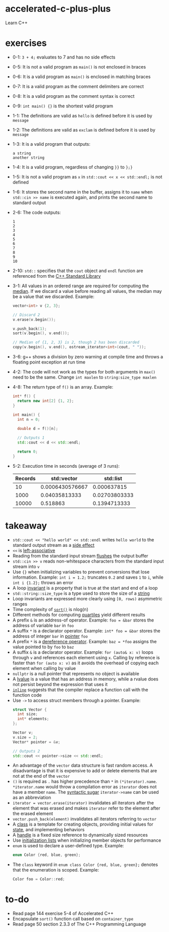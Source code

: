 # accelerated-c-plus-plus
Learn C++

# exercises

- 0-1: `3 + 4;` evaluates to 7 and has no side effects
- 0-5: It is not a valid program as `main()` is not enclosed in braces
- 0-6: It is a valid program as `main()` is enclosed in matching braces
- 0-7: It is a valid program as the comment delimiters are correct
- 0-8: It is a valid program as the comment syntax is correct
- 0-9: `int main() {}` is the shortest valid program
- 1-1: The definitions are valid as `hello` is defined before it is used by `message`
- 1-2: The definitions are valid as `exclam` is defined before it is used by `message`
- 1-3: It is a valid program that outputs:
  ```
  a string
  another string
  ```
- 1-4: It is a valid program, regardless of changing `}}` to `};}`
- 1-5: It is not a valid program as `x` in `std::cout << x << std::endl;` is not defined
- 1-6: It stores the second name in the buffer, assigns it to `name` when `std::cin >> name` is executed again, and prints the second name to standard output
- 2-6: The code outputs:
  ```
  1
  2
  3
  4
  5
  6
  7
  8
  9
  10
  ```
- 2-10: `std::` specifies that the `cout` object and `endl` function are referenced from the [C++ Standard Library](https://en.wikipedia.org/wiki/C%2B%2B_Standard_Library)
- 3-1: All values in an ordered range are required for computing the [median](https://en.wikipedia.org/wiki/Median). If we discard a value before reading all values, the median may be a value that we discarded. Example:
  ```cpp
  vector<int> v {2, 3};

  // Discard 2
  v.erase(v.begin());

  v.push_back(1);
  sort(v.begin(), v.end());

  // Median of {1, 2, 3} is 2, though 2 has been discarded
  copy(v.begin(), v.end(), ostream_iterator<int>(cout, " "));
  ```
- 3-6: g++ shows a division by zero warning at compile time and throws a floating point exception at run time
- 4-2: The code will not work as the types for both arguments in `max()` need to be the same. Change `int maxlen` to `string:size_type maxlen`
- 4-8: The return type of `f()` is an array. Example:
  ```cpp
  int* f() {
    return new int[2] {1, 2};
  }

  int main() {
    int n = 0;
    
    double d = f()[n];

    // Outputs 1
    std::cout << d << std::endl;

    return 0;
  }
  ```
- 5-2: Execution time in seconds (average of 3 runs):

  |Records|std::vector|std::list|
  |-|-|-|
  |10|0.0006430576667|0.000637815|
  |1000|0.04035813333|0.02703803333|
  |10000|0.518863|0.1394713333|

# takeaway

- `std::cout << "hello world" << std::endl` writes `hello world` to the standard output stream as a [side effect](https://en.wikipedia.org/wiki/Side_effect_(computer_science))
- `<<` is [left-associative](https://en.wikipedia.org/wiki/Operator_associativity)
- Reading from the standard input stream [flushes](http://www.cplusplus.com/reference/ostream/flush-free/) the output buffer
- `std::cin >> v` reads non-whitespace characters from the standard input stream into `v`
- Use `{}` when initializing variables to prevent conversions that lose information. Example: `int i = 1.2;` truncates `0.2` and saves `1` to `i`, while `int i {1.2};` throws an error
- A loop [invariant](https://en.wikipedia.org/wiki/Invariant_(mathematics)) is a property that is true at the start and end of a loop
- `std::string::size_type` is a type used to store the size of a [string](http://www.cplusplus.com/reference/string/string/)
- Loop invariants are expressed more clearly using `[0, rows)` asymmetric ranges
- Time complexity of [`sort()`](http://www.cplusplus.com/reference/algorithm/sort/) is nlog(n)
- Different methods for computing [quartiles](https://en.wikipedia.org/wiki/Quartile) yield different results
- A prefix `&` is an address-of operator. Example: `foo = &bar` stores the address of variable `bar` in `foo`
- A suffix `*` is a declarator operator. Example: `int* foo = &bar` stores the address of integer `bar` in [pointer](http://www.cplusplus.com/doc/tutorial/pointers/) `foo`
- A prefix `*` is a [dereference operator](https://en.wikipedia.org/wiki/Dereference_operator). Example: `baz = *foo` assigns the value pointed to by `foo` to `baz`
- A suffix `&` is a declarator operator. Example: `for (auto& x: v)` loops through `v` and references each element using `x`. Calling by reference is faster than `for (auto x: v)` as it avoids the overhead of copying each element when calling by value
- `nullptr` is a null pointer that represents no object is available
- A [lvalue](https://en.wikipedia.org/wiki/Value_(computer_science)) is a value that has an address in memory, while a rvalue does not persist beyond the expression that uses it
- [`inline`](https://en.wikipedia.org/wiki/Inline_function) suggests that the compiler replace a function call with the function code
- Use `->` to access struct members through a pointer. Example:
  ```cpp
  struct Vector {
    int size;
    int* elements;
  };

  Vector v;
  v.size = 2;
  Vector* pointer = &v;

  // Outputs 2
  std::cout << pointer->size << std::endl;
  ```
- An advantage of the `vector` data structure is fast random access. A disadvantage is that it is expensive to add or delete elements that are not at the end of the `vector`
- `()` is required as `.` has higher precedence than `*` in `(*iterator).name`. `*iterator.name` would throw a compilation error as `iterator` does not have a member `name`. The [syntactic sugar](https://en.wikipedia.org/wiki/Syntactic_sugar) `iterator->name` can be used as an abbreviation
- `iterator = vector.erase(iterator)` invalidates all iterators after the element that was erased and makes `iterator` refer to the element after the erased element
- `vector.push_back(element)` invalidates all iterators referring to `vector`
- A [class](https://en.wikipedia.org/wiki/Class_(computer_programming)) is a template for creating objects, providing initial values for [state](https://en.wikipedia.org/wiki/State_(computer_science)), and implementing behaviors
- A [handle](https://en.wikipedia.org/wiki/Handle_(computing)) is a fixed size reference to dynamically sized resources
- Use [initialization lists](https://isocpp.org/wiki/faq/ctors#init-lists) when initializing member objects for performance
- `enum` is used to declare a user-defined type. Example:
  ```cpp
  enum Color {red, blue, green};
  ```
- The `class` keyword in `enum class Color {red, blue, green};` denotes that the enumeration is scoped. Example:
  ```cpp
  Color foo = Color::red;
  ```

# to-do

- Read page 144 exercise 5-4 of Accelerated C++
- Encapsulate `sort()` function call based on `container_type`
- Read page 50 section 2.3.3 of The C++ Programming Language
